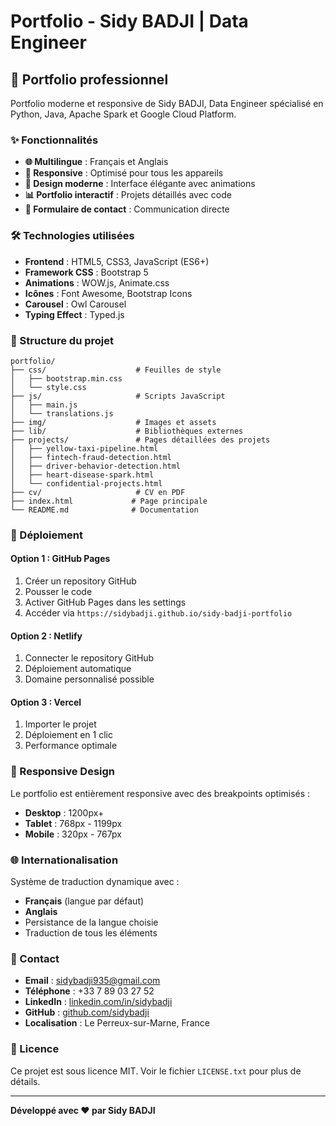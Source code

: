 # Portfolio - Sidy BADJI | Data Engineer

## 🚀 Portfolio professionnel

Portfolio moderne et responsive de Sidy BADJI, Data Engineer spécialisé en Python, Java, Apache Spark et Google Cloud Platform.

### ✨ Fonctionnalités

- **🌐 Multilingue** : Français et Anglais
- **📱 Responsive** : Optimisé pour tous les appareils
- **🎨 Design moderne** : Interface élégante avec animations
- **📊 Portfolio interactif** : Projets détaillés avec code
- **📧 Formulaire de contact** : Communication directe

### 🛠 Technologies utilisées

- **Frontend** : HTML5, CSS3, JavaScript (ES6+)
- **Framework CSS** : Bootstrap 5
- **Animations** : WOW.js, Animate.css
- **Icônes** : Font Awesome, Bootstrap Icons
- **Carousel** : Owl Carousel
- **Typing Effect** : Typed.js

### 📁 Structure du projet

```
portfolio/
├── css/                    # Feuilles de style
│   ├── bootstrap.min.css
│   └── style.css
├── js/                     # Scripts JavaScript
│   ├── main.js
│   └── translations.js
├── img/                    # Images et assets
├── lib/                    # Bibliothèques externes
├── projects/               # Pages détaillées des projets
│   ├── yellow-taxi-pipeline.html
│   ├── fintech-fraud-detection.html
│   ├── driver-behavior-detection.html
│   ├── heart-disease-spark.html
│   └── confidential-projects.html
├── cv/                     # CV en PDF
├── index.html             # Page principale
└── README.md              # Documentation
```

### 🚀 Déploiement

#### Option 1 : GitHub Pages
1. Créer un repository GitHub
2. Pousser le code
3. Activer GitHub Pages dans les settings
4. Accéder via `https://sidybadji.github.io/sidy-badji-portfolio`

#### Option 2 : Netlify
1. Connecter le repository GitHub
2. Déploiement automatique
3. Domaine personnalisé possible

#### Option 3 : Vercel
1. Importer le projet
2. Déploiement en 1 clic
3. Performance optimale

### 📱 Responsive Design

Le portfolio est entièrement responsive avec des breakpoints optimisés :
- **Desktop** : 1200px+
- **Tablet** : 768px - 1199px
- **Mobile** : 320px - 767px

### 🌐 Internationalisation

Système de traduction dynamique avec :
- **Français** (langue par défaut)
- **Anglais**
- Persistance de la langue choisie
- Traduction de tous les éléments

### 📧 Contact

- **Email** : sidybadji935@gmail.com
- **Téléphone** : +33 7 89 03 27 52
- **LinkedIn** : [linkedin.com/in/sidybadji](https://linkedin.com/in/sidybadji)
- **GitHub** : [github.com/sidybadji](https://github.com/sidybadji)
- **Localisation** : Le Perreux-sur-Marne, France

### 📄 Licence

Ce projet est sous licence MIT. Voir le fichier `LICENSE.txt` pour plus de détails.

---

**Développé avec ❤️ par Sidy BADJI**
